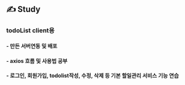## ✍ Study

### todoList client용 
#### - 만든 서버연동 및 배포
#### - axios 흐름 및 사용법 공부
#### - 로그인, 회원가입, todolist작성, 수정, 삭제 등 기본 할일관리 서비스 기능 연습

